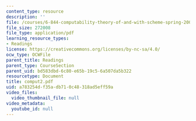 ```yaml
---
content_type: resource
description: ''
file: /courses/6-844-computability-theory-of-and-with-scheme-spring-2003/a783254df35adb710c48318ad5eff59a_comput2.pdf
file_size: 272008
file_type: application/pdf
learning_resource_types:
- Readings
license: https://creativecommons.org/licenses/by-nc-sa/4.0/
ocw_type: OCWFile
parent_title: Readings
parent_type: CourseSection
parent_uid: bd583dbd-6c80-e65b-19c5-6a507da5b322
resourcetype: Document
title: comput2.pdf
uid: a783254d-f35a-db71-0c48-318ad5eff59a
video_files:
  video_thumbnail_file: null
video_metadata:
  youtube_id: null
---
```

